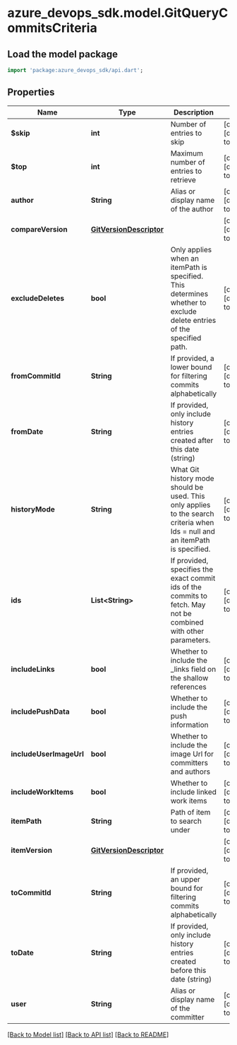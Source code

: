# azure_devops_sdk.model.GitQueryCommitsCriteria

## Load the model package
```dart
import 'package:azure_devops_sdk/api.dart';
```

## Properties
Name | Type | Description | Notes
------------ | ------------- | ------------- | -------------
**$skip** | **int** | Number of entries to skip | [optional] [default to null]
**$top** | **int** | Maximum number of entries to retrieve | [optional] [default to null]
**author** | **String** | Alias or display name of the author | [optional] [default to null]
**compareVersion** | [**GitVersionDescriptor**](GitVersionDescriptor.md) |  | [optional] [default to null]
**excludeDeletes** | **bool** | Only applies when an itemPath is specified. This determines whether to exclude delete entries of the specified path. | [optional] [default to null]
**fromCommitId** | **String** | If provided, a lower bound for filtering commits alphabetically | [optional] [default to null]
**fromDate** | **String** | If provided, only include history entries created after this date (string) | [optional] [default to null]
**historyMode** | **String** | What Git history mode should be used. This only applies to the search criteria when Ids &#x3D; null and an itemPath is specified. | [optional] [default to null]
**ids** | **List&lt;String&gt;** | If provided, specifies the exact commit ids of the commits to fetch. May not be combined with other parameters. | [optional] [default to []]
**includeLinks** | **bool** | Whether to include the _links field on the shallow references | [optional] [default to null]
**includePushData** | **bool** | Whether to include the push information | [optional] [default to null]
**includeUserImageUrl** | **bool** | Whether to include the image Url for committers and authors | [optional] [default to null]
**includeWorkItems** | **bool** | Whether to include linked work items | [optional] [default to null]
**itemPath** | **String** | Path of item to search under | [optional] [default to null]
**itemVersion** | [**GitVersionDescriptor**](GitVersionDescriptor.md) |  | [optional] [default to null]
**toCommitId** | **String** | If provided, an upper bound for filtering commits alphabetically | [optional] [default to null]
**toDate** | **String** | If provided, only include history entries created before this date (string) | [optional] [default to null]
**user** | **String** | Alias or display name of the committer | [optional] [default to null]

[[Back to Model list]](../README.md#documentation-for-models) [[Back to API list]](../README.md#documentation-for-api-endpoints) [[Back to README]](../README.md)


